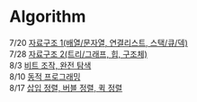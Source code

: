 # Algorithm
7/20  [자료구조 1(배열/문자열, 연결리스트, 스택/큐/덱)](https://github.com/presentnine/Algorithm/blob/master/Data_Structure1/README.md)  
7/28  [자료구조 2(트리/그래프, 힙, 구조체)](https://github.com/presentnine/Algorithm/blob/master/Data_structure2/README.md)  
8/3   [비트 조작, 완전 탐색](https://github.com/presentnine/Algorithm/blob/master/Algorithm1/README.md)  
8/10  [동적 프로그래밍](https://github.com/presentnine/Algorithm/blob/master/Algorithm2/README.md)  
8/17  [삽입 정렬, 버블 정렬, 퀵 정렬]()  
